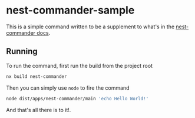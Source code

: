 # nest-commander-sample

This is a simple command written to be a supplement to what's in the [nest-commander docs](https://jmcdo29.github.io/nest-commander). 

## Running

To run the command, first run the build from the project root

```sh
nx build nest-commander
```

Then you can simply use `node` to fire the command

```sh
node dist/apps/nest-commander/main 'echo Hello World!'
```

And that's all there is to it!.
